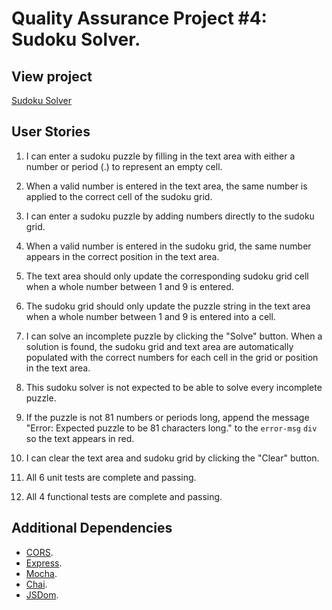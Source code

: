 # Quality Assurance Project #4: Sudoku Solver.

## View project

[Sudoku Solver](https://sudoku-solver-kel.glitch.me/)

## User Stories

1. I can enter a sudoku puzzle by filling in the text area with either a number or period (.) to represent an empty cell.

2. When a valid number is entered in the text area, the same number is applied to the correct cell of the sudoku grid.

3. I can enter a sudoku puzzle by adding numbers directly to the sudoku grid.

4. When a valid number is entered in the sudoku grid, the same number appears in the correct position in the text area.

5. The text area should only update the corresponding sudoku grid cell when a whole number between 1 and 9 is entered.

6. The sudoku grid should only update the puzzle string in the text area when a whole number between 1 and 9 is entered into a cell.

7. I can solve an incomplete puzzle by clicking the "Solve" button. When a solution is found, the sudoku grid and text area are automatically populated with the correct numbers for each cell in the grid or position in the text area.

8. This sudoku solver is not expected to be able to solve every incomplete puzzle.

9. If the puzzle is not 81 numbers or periods long, append the message "Error: Expected puzzle to be 81 characters long." to the `error-msg` `div` so the text appears in red.

10. I can clear the text area and sudoku grid by clicking the "Clear" button.

11. All 6 unit tests are complete and passing.

12. All 4 functional tests are complete and passing.

## Additional Dependencies

- [CORS](https://www.npmjs.com/package/cors).
- [Express](https://www.npmjs.com/package/express).
- [Mocha](https://www.npmjs.com/package/mocha).
- [Chai](https://www.npmjs.com/package/chai).
- [JSDom](https://www.npmjs.com/package/jsdom).
